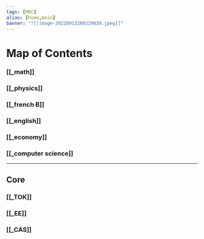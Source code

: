 ```yaml
---
tags: [MOC]
alias: [home,main]
banner: "![[image-20220913200229039.jpeg]]"
---
```

# Map of Contents
### [[_math]] 
### [[_physics]]
### [[_french B]]
### [[_english]]
### [[_economy]]
### [[_computer science]]
***
## Core
### [[_TOK]]
### [[_EE]]
### [[_CAS]]
